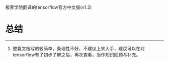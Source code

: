 极客学院翻译的tensorflow官方中文版(v1.2)

# 总结
---
1. 整篇文档写的较简单，条理性不好，不建议上来入手，建议可以在对tensorflow有了初步了解之后，再次查看，当作知识回顾与补充。
